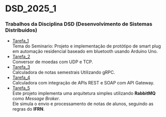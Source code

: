 # DSD_2025_1
### Trabalhos da Disciplina DSD (Desenvolvimento de Sistemas Distribuídos)
- [Tarefa_1](./Tarefa_1)\
Tema do Seminario: Projeto e implementação de protótipo de smart plug em automação residencial baseado em bluetooth usando Arduino Uno.
- [Tarefa_2](./Tarefa_2/README_T2.md)\
Conversor de moedas com UDP e TCP.
- [Tarefa_3](./Tarefa_3/README_T3.md)\
Calculadora de notas semestrais Utilizando gRPC.
- [Tarefa_4](./Tarefa_4/README_T4.md)\
Calculadora com integração de APIs REST e SOAP com API Gateway.
- [Tarefa_5](./Tarefa_5/README_T5.md)\
Este projeto implementa uma arquitetura simples utilizando **RabbitMQ** como *Message Broker*.  
Ele simula o envio e processamento de notas de alunos, seguindo as regras do **IFRN**.
